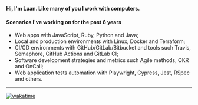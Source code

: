 **Hi, I'm Luan. Like many of you I work with computers.**

#### Scenarios I've working on for the past 6 years

- Web apps with JavaScript, Ruby, Python and Java;
- Local and production environments with Linux, Docker and Terraform;
- CI/CD environments with GitHub/GitLab/Bitbucket and tools such Travis, Semaphore, GitHub Actions and GitLab CI;
- Software development strategies and metrics such Agile methods, OKR and OnCall;
- Web application tests automation with Playwright, Cypress, Jest, RSpec and others.

---

[![wakatime](https://wakatime.com/badge/user/c41bea35-0de2-40d3-97c6-9aa5214d4af9.svg)](https://wakatime.com/@c41bea35-0de2-40d3-97c6-9aa5214d4af9)
